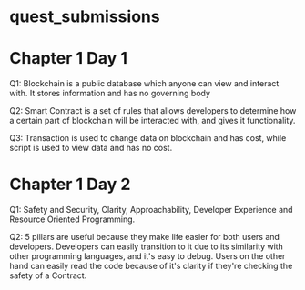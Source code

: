# quest_submissions

# Chapter 1 Day 1

Q1: Blockchain is a public database which anyone can view and interact with. It stores information and has no governing body

Q2: Smart Contract is a set of rules that allows developers to determine how a certain part of blockchain will be interacted with, and gives it functionality.

Q3: Transaction is used to change data on blockchain and has cost, while script is used to view data and has no cost.


# Chapter 1 Day 2

Q1: Safety and Security, Clarity, Approachability, Developer Experience and Resource Oriented Programming.

Q2: 5 pillars are useful because they make life easier for both users and developers. Developers can easily transition to it due to its similarity with other programming languages, and it's easy to debug. Users on the other hand can easily read the code because of it's clarity if they're checking the safety of a Contract.

